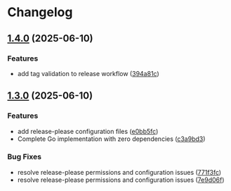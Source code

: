 # Changelog

## [1.4.0](https://github.com/batonogov/gitlab-auto-mr/compare/v1.3.0...v1.4.0) (2025-06-10)


### Features

* add tag validation to release workflow ([394a81c](https://github.com/batonogov/gitlab-auto-mr/commit/394a81cc4cc09b1078c731e27620b654b48306c2))

## [1.3.0](https://github.com/batonogov/gitlab-auto-mr/compare/v1.2.0...v1.3.0) (2025-06-10)


### Features

* add release-please configuration files ([e0bb5fc](https://github.com/batonogov/gitlab-auto-mr/commit/e0bb5fcf71f4f2e73be31d6754cd528e5c6c8fd9))
* Complete Go implementation with zero dependencies ([c3a9bd3](https://github.com/batonogov/gitlab-auto-mr/commit/c3a9bd32b00b6033cb98fdc56d12cdab34c05cb5))


### Bug Fixes

* resolve release-please permissions and configuration issues ([771f3fc](https://github.com/batonogov/gitlab-auto-mr/commit/771f3fc2f13eb1181d0230b6ed1a28013833316d))
* resolve release-please permissions and configuration issues ([7e9d06f](https://github.com/batonogov/gitlab-auto-mr/commit/7e9d06f58ea4562b7bbc19eb106e286c7d644d01))
